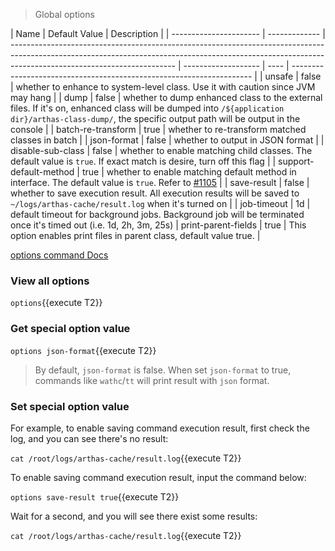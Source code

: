 > Global options

| Name                   | Default Value | Description                                                                                                                                                                                           |
| ---------------------- | ------------- | ----------------------------------------------------------------------------------------------------------------------------------------------------------------------------------------------------- | ------------------- | ---- | -------------------------------------------------------------------- |
| unsafe                 | false         | whether to enhance to system-level class. Use it with caution since JVM may hang                                                                                                                      |
| dump                   | false         | whether to dump enhanced class to the external files. If it's on, enhanced class will be dumped into `/${application dir}/arthas-class-dump/`, the specific output path will be output in the console |
| batch-re-transform     | true          | whether to re-transform matched classes in batch                                                                                                                                                      |
| json-format            | false         | whether to output in JSON format                                                                                                                                                                      |
| disable-sub-class      | false         | whether to enable matching child classes. The default value is `true`. If exact match is desire, turn off this flag                                                                                   |
| support-default-method | true          | whether to enable matching default method in interface. The default value is `true`. Refer to [#1105](https://github.com/alibaba/arthas/issues/1105)                                                  |
| save-result            | false         | whether to save execution result. All execution results will be saved to `~/logs/arthas-cache/result.log` when it's turned on                                                                         |
| job-timeout            | 1d            | default timeout for background jobs. Background job will be terminated once it's timed out (i.e. 1d, 2h, 3m, 25s)                                                                                     | print-parent-fields | true | This option enables print files in parent class, default value true. |

[options command Docs](https://arthas.aliyun.com/en/doc/options.html)

### View all options

`options`{{execute T2}}

### Get special option value

`options json-format`{{execute T2}}

> By default, `json-format` is false. When set `json-format` to true, commands like `wathc`/`tt` will print result with `json` format.

### Set special option value

For example, to enable saving command execution result, first check the log, and you can see there's no result:

`cat /root/logs/arthas-cache/result.log`{{execute T2}}

To enable saving command execution result, input the command below:

`options save-result true`{{execute T2}}

Wait for a second, and you will see there exist some results:

`cat /root/logs/arthas-cache/result.log`{{execute T2}}
